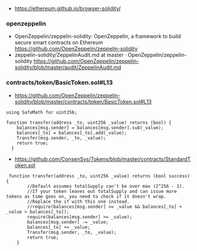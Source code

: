 * https://ethereum.github.io/browser-solidity/
### openzeppelin

* OpenZeppelin/zeppelin-solidity: OpenZeppelin, a framework to build secure smart contracts on Ethereum  https://github.com/OpenZeppelin/zeppelin-solidity
* zeppelin-solidity/ZeppelinAudit.md at master · OpenZeppelin/zeppelin-solidity  https://github.com/OpenZeppelin/zeppelin-solidity/blob/master/audit/ZeppelinAudit.md

### contracts/token/BasicToken.sol#L13

* https://github.com/OpenZeppelin/zeppelin-solidity/blob/master/contracts/token/BasicToken.sol#L13

```
using SafeMath for uint256;

function transfer(address _to, uint256 _value) returns (bool) {
    balances[msg.sender] = balances[msg.sender].sub(_value);
    balances[_to] = balances[_to].add(_value);
    Transfer(msg.sender, _to, _value);
    return true;
  }
```

* https://github.com/ConsenSys/Tokens/blob/master/contracts/StandardToken.sol

```
 function transfer(address _to, uint256 _value) returns (bool success) {
        //Default assumes totalSupply can't be over max (2^256 - 1).
        //If your token leaves out totalSupply and can issue more tokens as time goes on, you need to check if it doesn't wrap.
        //Replace the if with this one instead.
        //require(balances[msg.sender] >= _value && balances[_to] + _value > balances[_to]);
        require(balances[msg.sender] >= _value);
        balances[msg.sender] -= _value;
        balances[_to] += _value;
        Transfer(msg.sender, _to, _value);
        return true;
    }
```